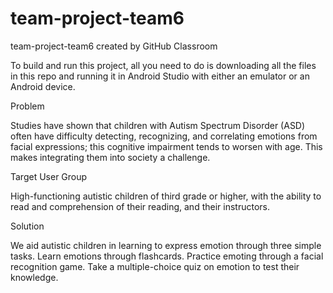 # team-project-team6
team-project-team6 created by GitHub Classroom

To build and run this project, all you need to do is downloading all the files in this repo and running it in Android Studio with either an emulator or an Android device.



Problem

Studies have shown that children with Autism Spectrum Disorder (ASD) often have difficulty detecting, recognizing, and correlating emotions from facial expressions; this cognitive impairment tends to worsen with age. This makes integrating them into society a challenge.

Target User Group

High-functioning autistic children of third grade or higher, with the ability to read and comprehension of their reading, and their instructors.

Solution

We aid autistic children in learning to express emotion through three simple tasks. 
Learn emotions through flashcards. 
Practice emoting through a facial recognition game. 
Take a multiple-choice quiz on emotion to test their knowledge.
